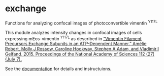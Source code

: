 # exchange
Functions for analyzing confocal images of photoconvertible vimentin <sup>Y117L</sup>

This module analyzes intensity changes in confocal images of cells expressing 
mEos-vimentin <sup>Y117L</sup> as described in [“Vimentin Filament Precursors Exchange Subunits in an ATP-Dependent Manner.” Amélie Robert, Molly J Rossow, Caroline Hookway, Stephen A Adam, and Vladimir I Gelfand. 2015. Proceedings of the National Academy of Sciences 112 (27) (July 7).](http://www.pnas.org/content/112/27/E3505.abstract)

See the [documentation](http://ulf-exchange.readthedocs.org/en/latest/index.html) for details and instructuions.
